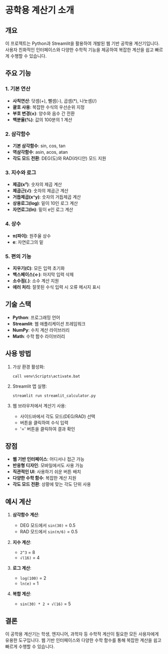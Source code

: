 # 공학용 계산기 소개

## 개요

이 프로젝트는 Python과 Streamlit을 활용하여 개발된 웹 기반 공학용 계산기입니다. 사용자 친화적인 인터페이스와 다양한 수학적 기능을 제공하여 복잡한 계산을 쉽고 빠르게 수행할 수 있습니다.

## 주요 기능

### 1. 기본 연산
- **사칙연산**: 덧셈(+), 뺄셈(-), 곱셈(*), 나눗셈(/)
- **괄호 사용**: 복잡한 수식의 우선순위 지정
- **부호 변경(±)**: 양수와 음수 간 전환
- **백분율(%)**: 값의 100분의 1 계산

### 2. 삼각함수
- **기본 삼각함수**: sin, cos, tan
- **역삼각함수**: asin, acos, atan
- **각도 모드 전환**: DEG(도)와 RAD(라디안) 모드 지원

### 3. 지수와 로그
- **제곱(x²)**: 숫자의 제곱 계산
- **제곱근(√)**: 숫자의 제곱근 계산
- **거듭제곱(x^y)**: 숫자의 거듭제곱 계산
- **상용로그(log)**: 밑이 10인 로그 계산
- **자연로그(ln)**: 밑이 e인 로그 계산

### 4. 상수
- **π(파이)**: 원주율 상수
- **e**: 자연로그의 밑

### 5. 편의 기능
- **지우기(C)**: 모든 입력 초기화
- **백스페이스(←)**: 마지막 입력 삭제
- **소수점(.)**: 소수 계산 지원
- **에러 처리**: 잘못된 수식 입력 시 오류 메시지 표시

## 기술 스택

- **Python**: 프로그래밍 언어
- **Streamlit**: 웹 애플리케이션 프레임워크
- **NumPy**: 수치 계산 라이브러리
- **Math**: 수학 함수 라이브러리

## 사용 방법

1. 가상 환경 활성화:
   ```
   call venv\Scripts\activate.bat
   ```

2. Streamlit 앱 실행:
   ```
   streamlit run streamlit_calculator.py
   ```

3. 웹 브라우저에서 계산기 사용:
   - 사이드바에서 각도 모드(DEG/RAD) 선택
   - 버튼을 클릭하여 수식 입력
   - '=' 버튼을 클릭하여 결과 확인

## 장점

- **웹 기반 인터페이스**: 어디서나 접근 가능
- **반응형 디자인**: 모바일에서도 사용 가능
- **직관적인 UI**: 사용하기 쉬운 버튼 배치
- **다양한 수학 함수**: 복잡한 계산 지원
- **각도 모드 전환**: 상황에 맞는 각도 단위 사용

## 예시 계산

1. **삼각함수 계산**:
   - DEG 모드에서 `sin(30)` = 0.5
   - RAD 모드에서 `sin(π/6)` = 0.5

2. **지수 계산**:
   - `2^3` = 8
   - `√(16)` = 4

3. **로그 계산**:
   - `log(100)` = 2
   - `ln(e)` = 1

4. **복합 계산**:
   - `sin(30) * 2 + √(16)` = 5

## 결론

이 공학용 계산기는 학생, 엔지니어, 과학자 등 수학적 계산이 필요한 모든 사용자에게 유용한 도구입니다. 웹 기반 인터페이스와 다양한 수학 함수를 통해 복잡한 계산을 쉽고 빠르게 수행할 수 있습니다.
